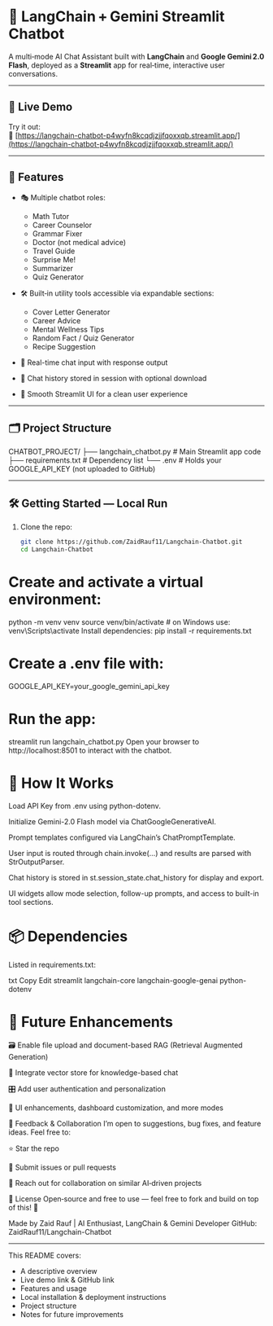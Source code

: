 # 🧠 LangChain + Gemini Streamlit Chatbot

A multi‑mode AI Chat Assistant built with **LangChain** and **Google Gemini 2.0 Flash**, deployed as a **Streamlit** app for real‑time, interactive user conversations.

---

## 🚀 Live Demo

Try it out:  
🔗 [https://langchain-chatbot-p4wyfn8kcqdjzjjfqoxxqb.streamlit.app/](https://langchain-chatbot-p4wyfn8kcqdjzjjfqoxxqb.streamlit.app/)

---

## 🔧 Features

- 🎭 Multiple chatbot roles:
  - Math Tutor
  - Career Counselor
  - Grammar Fixer
  - Doctor (not medical advice)
  - Travel Guide
  - Surprise Me!
  - Summarizer
  - Quiz Generator

- 🛠 Built‑in utility tools accessible via expandable sections:
  - Cover Letter Generator
  - Career Advice
  - Mental Wellness Tips
  - Random Fact / Quiz Generator
  - Recipe Suggestion

- 💬 Real-time chat input with response output
- 🧾 Chat history stored in session with optional download
- 🎨 Smooth Streamlit UI for a clean user experience

---

## 🗂️ Project Structure

CHATBOT_PROJECT/
├── langchain_chatbot.py # Main Streamlit app code
├── requirements.txt # Dependency list
└── .env # Holds your GOOGLE_API_KEY (not uploaded to GitHub)

---

## 🛠️ Getting Started — Local Run

1. Clone the repo:
   ```bash
   git clone https://github.com/ZaidRauf11/Langchain-Chatbot.git
   cd Langchain-Chatbot

# Create and activate a virtual environment:

python -m venv venv
source venv/bin/activate  # on Windows use: venv\Scripts\activate
Install dependencies:
pip install -r requirements.txt

# Create a .env file with:

GOOGLE_API_KEY=your_google_gemini_api_key

# Run the app:
streamlit run langchain_chatbot.py
Open your browser to http://localhost:8501 to interact with the chatbot.


# 🧠 How It Works
Load API Key from .env using python-dotenv.

Initialize Gemini-2.0 Flash model via ChatGoogleGenerativeAI.

Prompt templates configured via LangChain’s ChatPromptTemplate.

User input is routed through chain.invoke(...) and results are parsed with StrOutputParser.

Chat history is stored in st.session_state.chat_history for display and export.

UI widgets allow mode selection, follow-up prompts, and access to built-in tool sections.

# 📦 Dependencies
Listed in requirements.txt:

txt
Copy
Edit
streamlit
langchain-core
langchain-google-genai
python-dotenv

# 📌 Future Enhancements
🗃️ Enable file upload and document-based RAG (Retrieval Augmented Generation)

🤖 Integrate vector store for knowledge-based chat

🎛️ Add user authentication and personalization

🎨 UI enhancements, dashboard customization, and more modes

🤝 Feedback & Collaboration
I’m open to suggestions, bug fixes, and feature ideas. Feel free to:

⭐ Star the repo

🐞 Submit issues or pull requests

💬 Reach out for collaboration on similar AI‑driven projects

📛 License
Open‑source and free to use — feel free to fork and build on top of this! 🧩

Made by Zaid Rauf | AI Enthusiast, LangChain & Gemini Developer
GitHub: ZaidRauf11/Langchain-Chatbot

---

This README covers:

- A descriptive overview
- Live demo link & GitHub link
- Features and usage
- Local installation & deployment instructions
- Project structure
- Notes for future improvements


   



